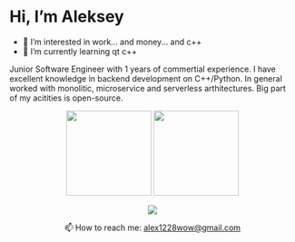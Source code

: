 # Hi, I’m Aleksey
- 👀 I’m interested in work... and money... and c++
- 🌱 I’m currently learning qt c++

Junior Software Engineer with 1 years of commertial experience. I have excellent knowledge in backend development on C++/Python.
In general worked with monolitic, microservice and serverless arthitectures. Big part of my acitities is open-source.

<p align='center'>
   <a href="https://github-readme-stats.vercel.app/api?username=PorisulkiP&show_icons=true&count_private=true"><img
           height=150
           src="https://github-readme-stats.vercel.app/api?username=PorisulkiP&show_icons=true&count_private=true"/></a>
   <a href="https://github.com/romankh3/github-readme-stats"><img height=150
                                                                  src="https://github-readme-stats.vercel.app/api/top-langs/?username=PorisulkiP&layout=compact"/></a>

</p>

<p align='center'>
<!--    <a href="https://www.linkedin.com/in/"> // Как заведу его так сразу добавлю....
       <img src="https://img.shields.io/badge/linkedin-%230077B5.svg?&style=for-the-badge&logo=linkedin&logoColor=white"/>
   </a> -->
   <a href="https://t.me/porisulkiP">
       <img src="https://img.shields.io/badge/Telegram-2CA5E0?style=for-the-badge&logo=telegram&logoColor=white"/>
   </a>
<p align='center'>
   📫 How to reach me: <a href='mailto:alex1228wow@gmail.com'>alex1228wow@gmail.com</a>
</p>
